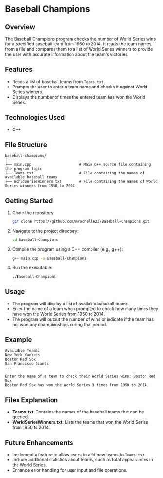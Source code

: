 # Baseball Champions

## Overview

The Baseball Champions program checks the number of World Series wins for a specified baseball team from 1950 to 2014. It reads the team names from a file and compares them to a list of World Series winners to provide the user with accurate information about the team's victories.

## Features

- Reads a list of baseball teams from `Teams.txt`.
- Prompts the user to enter a team name and checks it against World Series winners.
- Displays the number of times the entered team has won the World Series.

## Technologies Used

- C++

## File Structure

```
baseball-champions/
│
├── main.cpp                      # Main C++ source file containing the program logic
├── Teams.txt                     # File containing the names of available baseball teams
├── WorldSeriesWinners.txt        # File containing the names of World Series winners from 1950 to 2014
```

## Getting Started

1. Clone the repository:
   ```bash
   git clone https://github.com/mrochelle23/Baseball-Champions.git
   ```
2. Navigate to the project directory:
   ```bash
   cd Baseball-Champions
   ```
3. Compile the program using a C++ compiler (e.g., g++):
   ```bash
   g++ main.cpp -o Baseball-Champions
   ```

4. Run the executable:
   ```bash
   ./Baseball-Champions
   ```

## Usage

- The program will display a list of available baseball teams.
- Enter the name of a team when prompted to check how many times they have won the World Series from 1950 to 2014.
- The program will output the number of wins or indicate if the team has not won any championships during that period.

## Example

```
Available Teams:
New York Yankees
Boston Red Sox
San Francisco Giants
...

Enter the name of a team to check their World Series wins: Boston Red Sox
Boston Red Sox has won the World Series 3 times from 1950 to 2014.
```

## Files Explanation

- **Teams.txt**: Contains the names of the baseball teams that can be queried.
- **WorldSeriesWinners.txt**: Lists the teams that won the World Series from 1950 to 2014.

## Future Enhancements

- Implement a feature to allow users to add new teams to `Teams.txt`.
- Include additional statistics about teams, such as total appearances in the World Series.
- Enhance error handling for user input and file operations.
